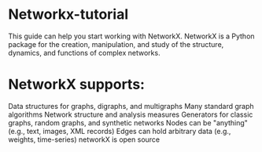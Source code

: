 # Networkx-tutorial
This guide can help you start working with NetworkX.  NetworkX is a Python package for the creation, manipulation, and study of the structure, dynamics, and functions of complex networks.

# NetworkX supports:

Data structures for graphs, digraphs, and multigraphs
Many standard graph algorithms
Network structure and analysis measures
Generators for classic graphs, random graphs, and synthetic networks
Nodes can be "anything" (e.g., text, images, XML records)
Edges can hold arbitrary data (e.g., weights, time-series)
networkX is open source
